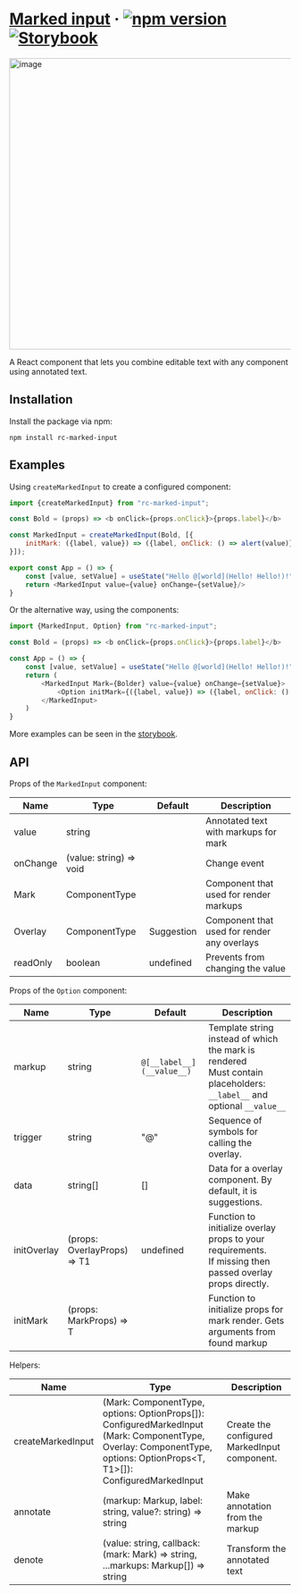 # [Marked input](https://marked-input.vercel.app) &middot; [![npm version](https://img.shields.io/npm/v/rc-marked-input.svg?style=flat)](https://www.npmjs.com/package/rc-marked-input) [![Storybook](https://gw.alipayobjects.com/mdn/ob_info/afts/img/A*CQXNTZfK1vwAAAAAAAAAAABjAQAAAQ/original)](https://marked-input.vercel.app)

<img width="521" alt="image" src="https://user-images.githubusercontent.com/37639183/182974441-49e4b247-449a-47ba-a090-2cb3aab7ce44.png">

A React component that lets you combine editable text with any component using annotated text.

## Installation

Install the package via npm:

```
npm install rc-marked-input
```

## Examples

Using `createMarkedInput` to create a configured component:

```javascript
import {createMarkedInput} from "rc-marked-input";

const Bold = (props) => <b onClick={props.onClick}>{props.label}</b>

const MarkedInput = createMarkedInput(Bold, [{
    initMark: ({label, value}) => ({label, onClick: () => alert(value)})
}]);

export const App = () => {
    const [value, setValue] = useState("Hello @[world](Hello! Hello!)!")
    return <MarkedInput value={value} onChange={setValue}/>
}
```

Or the alternative way, using the components:

```javascript
import {MarkedInput, Option} from "rc-marked-input";

const Bold = (props) => <b onClick={props.onClick}>{props.label}</b>

const App = () => {
    const [value, setValue] = useState("Hello @[world](Hello! Hello!)!")
    return (
        <MarkedInput Mark={Bolder} value={value} onChange={setValue}>
            <Option initMark={({label, value}) => ({label, onClick: () => alert(value)})}/>
        </MarkedInput>
    )
}
```

More examples can be seen in the [storybook](https://marked-input.vercel.app).

## API

Props of the `MarkedInput` component:

| Name     | Type                    | Default    | Description                                 |
|----------|-------------------------|------------|---------------------------------------------|
| value    | string                  |            | Annotated text with markups for mark        |
| onChange | (value: string) => void |            | Change event                                |
| Mark     | ComponentType<T>        |            | Component that used for render markups      |
| Overlay  | ComponentType<T1>       | Suggestion | Component that used for render any overlays |
| readOnly | boolean                 | undefined  | Prevents from changing the value            |

Props of the `Option` component:

| Name        | Type                        | Default                   | Description                                                                                                               |
|-------------|-----------------------------|---------------------------|---------------------------------------------------------------------------------------------------------------------------|
| markup      | string                      | `@[__label__](__value__)` | Template string instead of which the mark is rendered<br/>Must contain placeholders: `__label__` and optional `__value__` |
| trigger     | string                      | "@"                       | Sequence of symbols for calling the overlay.                                                                              |
| data        | string[]                    | []                        | Data for a overlay component. By default, it is suggestions.                                                              |
| initOverlay | (props: OverlayProps) => T1 | undefined                 | Function to initialize overlay props to your requirements.<br/> If missing then passed overlay props directly.            |
| initMark    | (props: MarkProps) => T     |                           | Function to initialize props for mark render. Gets arguments from found markup                                            |

Helpers:

| Name              | Type                                                                                                                                                                                              | Description                                  |
|-------------------|---------------------------------------------------------------------------------------------------------------------------------------------------------------------------------------------------|----------------------------------------------|
| createMarkedInput | (Mark: ComponentType<T>, options: OptionProps<T>[]): ConfiguredMarkedInput<T> <br/> (Mark: ComponentType<T>, Overlay: ComponentType<T1>, options: OptionProps<T, T1>[]): ConfiguredMarkedInput<T> | Create the configured MarkedInput component. |
| annotate          | (markup: Markup, label: string, value?: string) => string                                                                                                                                         | Make annotation from the markup              |
| denote            | (value: string, callback: (mark: Mark) => string, ...markups: Markup[]) => string                                                                                                                 | Transform the annotated text                 |
